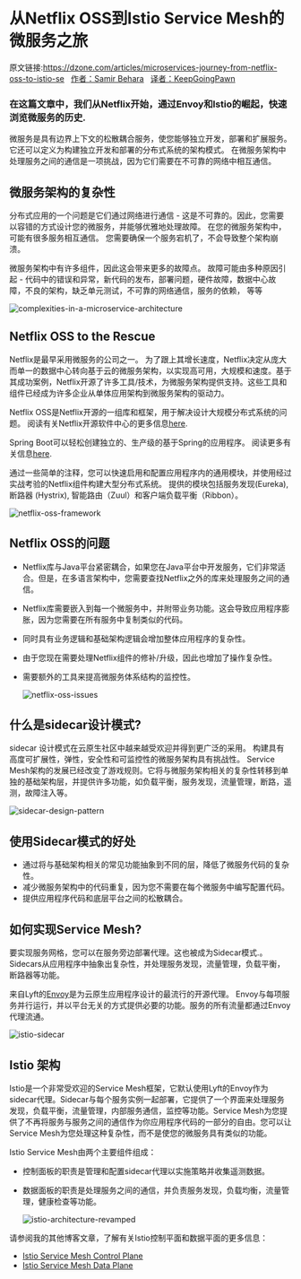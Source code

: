 # 从Netflix OSS到Istio Service Mesh的微服务之旅

原文链接:https://dzone.com/articles/microservices-journey-from-netflix-oss-to-istio-se
&nbsp;
[作者：Samir Behara](https://dzone.com/users/3412089/samirbehara.html)
&nbsp;
[译者：KeepGoingPawn](https://github.com/KeepGoingPawn)



### 在这篇文章中，我们从Netflix开始，通过Envoy和Istio的崛起，快速浏览微服务的历史.

微服务是具有边界上下文的松散耦合服务，使您能够独立开发，部署和扩展服务。它还可以定义为构建独立开发和部署的分布式系统的架构模式。 在微服务架构中处理服务之间的通信是一项挑战，因为它们需要在不可靠的网络中相互通信。

## **微服务架构的复杂性**

分布式应用的一个问题是它们通过网络进行通信 - 这是不可靠的。因此，您需要以容错的方式设计您的微服务，并能够优雅地处理故障。 在您的微服务架构中，可能有很多服务相互通信。 您需要确保一个服务宕机了，不会导致整个架构崩溃。

微服务架构中有许多组件，因此这会带来更多的故障点。 故障可能由多种原因引起 - 代码中的错误和异常，新代码的发布，部署问题，硬件故障，数据中心故障，不良的架构，缺乏单元测试，不可靠的网络通信，服务的依赖， 等等

![complexities-in-a-microservice-architecture](D:\File\translating\complexities-in-a-microservice-architecture.png)

## **Netflix OSS to the Rescue**

Netflix是最早采用微服务的公司之一。 为了跟上其增长速度，Netflix决定从庞大而单一的数据中心转向基于云的微服务架构，以实现高可用，大规模和速度。基于其成功案例，Netflix开源了许多工具/技术，为微服务架构提供支持。这些工具和组件已经成为许多企业从单体应用架构到微服务架构的驱动力。

Netflix OSS是Netflix开源的一组库和框架，用于解决设计大规模分布式系统的问题。 阅读有关Netflix开源软件中心的更多信息[here](https://netflix.github.io/).

Spring Boot可以轻松创建独立的、生产级的基于Spring的应用程序。 阅读更多有关信息[here](https://spring.io/projects/spring-boot).

通过一些简单的注释，您可以快速启用和配置应用程序内的通用模块，并使用经过实战考验的Netflix组件构建大型分布式系统。 提供的模块包括服务发现(Eureka), 断路器 (Hystrix), 智能路由（Zuul）和客户端负载平衡（Ribbon）。

![netflix-oss-framework](D:\File\translating\netflix-oss-framework.png)

## **Netflix OSS的问题**

- Netflix库与Java平台紧密耦合，如果您在Java平台中开发服务，它们非常适合。但是，在多语言架构中，您需要查找Netflix之外的库来处理服务之间的通信。

- Netflix库需要嵌入到每一个微服务中，并附带业务功能。这会导致应用程序膨胀，因为您需要在所有服务中复制类似的代码。

- 同时具有业务逻辑和基础架构逻辑会增加整体应用程序的复杂性。

- 由于您现在需要处理Netflix组件的修补/升级，因此也增加了操作复杂性。

- 需要额外的工具来提高微服务体系结构的监控性。

  ![netflix-oss-issues](D:\File\translating\netflix-oss-issues.png)

## **什么是sidecar设计模式?**

sidecar 设计模式在云原生社区中越来越受欢迎并得到更广泛的采用。 构建具有高度可扩展性，弹性，安全性和可监控性的微服务架构具有挑战性。 Service Mesh架构的发展已经改变了游戏规则。它将与微服务架构相关的复杂性转移到单独的基础架构层，并提供许多功能，如负载平衡，服务发现，流量管理，断路，遥测，故障注入等。

![sidecar-design-pattern](D:\File\translating\sidecar-design-pattern.png)

## **使用Sidecar模式的好处**

- 通过将与基础架构相关的常见功能抽象到不同的层，降低了微服务代码的复杂性。
- 减少微服务架构中的代码重复，因为您不需要在每个微服务中编写配置代码。
- 提供应用程序代码和底层平台之间的松散耦合。

## **如何实现Service Mesh?**

要实现服务网格，您可以在服务旁边部署代理。这也被成为Sidecar模式.。Sidecars从应用程序中抽象出复杂性，并处理服务发现，流量管理，负载平衡，断路器等功能。

来自Lyft的[Envoy](https://www.envoyproxy.io/)是为云原生应用程序设计的最流行的开源代理。 Envoy与每项服务并行运行，并以平台无关的方式提供必要的功能。服务的所有流量都通过Envoy代理流通。

![istio-sidecar](D:\File\translating\istio-sidecar.png)

## **Istio 架构**

Istio是一个非常受欢迎的Service Mesh框架，它默认使用Lyft的Envoy作为sidecar代理。Sidecar与每个服务实例一起部署，它提供了一个界面来处理服务发现，负载平衡，流量管理，内部服务通信，监控等功能。Service Mesh为您提供了不再将服务与服务之间的通信作为你应用程序代码的一部分的自由。您可以让Service Mesh为您处理这种复杂性，而不是使您的微服务具有类似的功能。

Istio Service Mesh由两个主要组件组成：

- 控制面板的职责是管理和配置sidecar代理以实施策略并收集遥测数据。

- 数据面板的职责是处理服务之间的通信，并负责服务发现，负载均衡，流量管理，健康检查等功能。

  ![istio-architecture-revamped](D:\File\translating\istio-architecture-revamped.png)

请参阅我的其他博客文章，了解有关Istio控制平面和数据平面的更多信息：

- [Istio Service Mesh Control Plane](https://dzone.com/articles/istio-service-mesh-control-plane)
- [Istio Service Mesh Data Plane](https://dzone.com/articles/istio-service-mesh-data-plane)